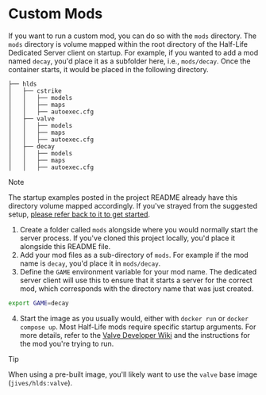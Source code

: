 # Custom Mods

If you want to run a custom mod, you can do so with the `mods` directory. The `mods` directory is volume mapped within the root directory of the Half-Life Dedicated Server client on startup. For example, if you wanted to add a mod named `decay`, you'd place it as a subfolder here, i.e., `mods/decay`. Once the container starts, it would be placed in the following directory.

```
├── hlds
│   ├── cstrike
│   │   ├── models
│   │   ├── maps
│   │   ├── autoexec.cfg
│   ├── valve
│   │   ├── models
│   │   ├── maps
│   │   ├── autoexec.cfg
│   ├── decay
│   │   ├── models
│   │   ├── maps
│   │   ├── autoexec.cfg
```

> [!NOTE]  
> The startup examples posted in the project README already have this directory volume mapped accordingly. If you've strayed from the suggested setup, [please refer back to it to get started](../README.md).

1. Create a folder called `mods` alongside where you would normally start the server process. If you've cloned this project locally, you'd place it alongside this README file.
2. Add your mod files as a sub-directory of `mods`. For example if the mod name is `decay`, you'd place it in `mods/decay`.
3. Define the `GAME` environment variable for your mod name. The dedicated server client will use this to ensure that it starts a server for the correct mod, which corresponds with the directory name that was just created.

```bash
export GAME=decay
```

4. Start the image as you usually would, either with `docker run` or `docker compose up`. Most Half-Life mods require specific startup arguments. For more details, refer to the [Valve Developer Wiki](https://developer.valvesoftware.com/wiki/Half-Life_Dedicated_Server) and the instructions for the mod you're trying to run.

> [!TIP]  
> When using a pre-built image, you'll likely want to use the `valve` base image (`jives/hlds:valve`).
